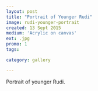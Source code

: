 ```yaml
---
layout: post
title: "Portrait of Younger Rudi"
image: rudi-younger-portrait
created: 13 Sept 2015
medium: 'Acrylic on canvas'
ext: .jpg
promo: 1
tags:

category: gallery

---
```


Portrait of younger Rudi.
